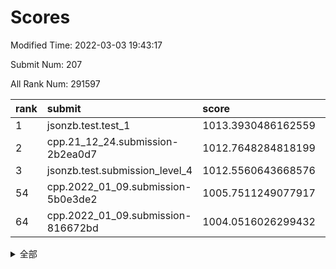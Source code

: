 # Scores

Modified Time: 2022-03-03 19:43:17

Submit Num: 207

All Rank Num: 291597

| rank |               submit               |       score        |       sigma        | pk_num |
| :--- | :--------------------------------- | :----------------- | :----------------- | :----- |
| 1    | jsonzb.test.test_1                 | 1013.3930486162559 | 0.8124496270274224 | 5638   |
| 2    | cpp.21_12_24.submission-2b2ea0d7   | 1012.7648284818199 | 0.7685129619820626 | 5634   |
| 3    | jsonzb.test.submission_level_4     | 1012.5560643668576 | 0.7962211549413285 | 5635   |
| 54   | cpp.2022_01_09.submission-5b0e3de2 | 1005.7511249077917 | 0.7252348825039274 | 5637   |
| 64   | cpp.2022_01_09.submission-816672bd | 1004.0516026299432 | 0.7272633576246846 | 5633   |


<details>
<summary>全部</summary>

| rank |                 submit                 |       score        |       sigma        | pk_num |
| :--- | :------------------------------------- | :----------------- | :----------------- | :----- |
| 1    | jsonzb.test.test_1                     | 1013.3930486162559 | 0.8124496270274224 | 5638   |
| 2    | cpp.21_12_24.submission-2b2ea0d7       | 1012.7648284818199 | 0.7685129619820626 | 5634   |
| 3    | jsonzb.test.submission_level_4         | 1012.5560643668576 | 0.7962211549413285 | 5635   |
| 4    | gobigger.level_3.submission_level_3_42 | 1011.9654420125878 | 0.771669341535976  | 5633   |
| 5    | gobigger.level_3.submission_level_3_43 | 1011.5377126635786 | 0.7841237052709639 | 5638   |
| 6    | gobigger.level_3.submission_level_3_26 | 1011.3592288139336 | 0.7702806138978738 | 5635   |
| 7    | gobigger.level_3.submission_level_3_19 | 1010.8355649396178 | 0.7492825041696644 | 5638   |
| 8    | gobigger.level_3.submission_level_3_10 | 1010.8091241645005 | 0.7599724750795291 | 5634   |
| 9    | gobigger.level_3.submission_level_3_4  | 1010.7830225418589 | 0.7471400928015153 | 5630   |
| 10   | gobigger.level_3.submission_level_3_39 | 1010.7690758186199 | 0.7487017931205283 | 5638   |
| 11   | gobigger.level_3.submission_level_3_14 | 1010.73386325094   | 0.7731796568106288 | 5639   |
| 12   | gobigger.level_3.submission_level_3_3  | 1010.7239150286952 | 0.748737928762745  | 5635   |
| 13   | gobigger.level_3.submission_level_3_7  | 1010.7140492910297 | 0.7789072496911258 | 5634   |
| 14   | gobigger.level_3.submission_level_3_29 | 1010.7098604884729 | 0.7620527076116512 | 5634   |
| 15   | gobigger.level_3.submission_level_3_11 | 1010.6917054780192 | 0.766030509945709  | 5631   |
| 16   | gobigger.level_3.submission_level_3_33 | 1010.637456944991  | 0.7641320605601544 | 5639   |
| 17   | gobigger.level_3.submission_level_3_36 | 1010.63400397852   | 0.7773510140796012 | 5639   |
| 18   | gobigger.level_3.submission_level_3_13 | 1010.6244486034326 | 0.7677480134055598 | 5627   |
| 19   | gobigger.level_3.submission_level_3_0  | 1010.6059617061997 | 0.7769335341076257 | 5633   |
| 20   | gobigger.level_3.submission_level_3_6  | 1010.6036383436726 | 0.747899040342199  | 5636   |
| 21   | gobigger.level_3.submission_level_3_35 | 1010.5890991108745 | 0.782441663102745  | 5632   |
| 22   | gobigger.level_3.submission_level_3_47 | 1010.3055759078225 | 0.7511073952875157 | 5638   |
| 23   | gobigger.level_3.submission_level_3_49 | 1010.2835659675101 | 0.7571484132304067 | 5635   |
| 24   | gobigger.level_3.submission_level_3_16 | 1010.2637645779819 | 0.7502093054976624 | 5633   |
| 25   | gobigger.level_3.submission_level_3_44 | 1010.2159391439804 | 0.7697489045958905 | 5638   |
| 26   | gobigger.level_3.submission_level_3_15 | 1010.1933806455336 | 0.7579724378702813 | 5631   |
| 27   | gobigger.level_3.submission_level_3_5  | 1010.1747170519607 | 0.7612888150013726 | 5636   |
| 28   | gobigger.level_3.submission_level_3_38 | 1010.1434849961386 | 0.7533926682268915 | 5639   |
| 29   | gobigger.level_3.submission_level_3_25 | 1010.133678929523  | 0.760408442901849  | 5637   |
| 30   | gobigger.level_3.submission_level_3_20 | 1010.1334346144527 | 0.7788884692144449 | 5639   |
| 31   | gobigger.level_3.submission_level_3_32 | 1010.1114995808147 | 0.7651040103194795 | 5638   |
| 32   | gobigger.level_3.submission_level_3_30 | 1010.1031184835047 | 0.7531594823573197 | 5635   |
| 33   | gobigger.level_3.submission_level_3_22 | 1010.0632366355736 | 0.7529828925771963 | 5635   |
| 34   | gobigger.level_3.submission_level_3_23 | 1010.0087244192109 | 0.7599853643340163 | 5630   |
| 35   | gobigger.level_3.submission_level_3_34 | 1009.9777946931424 | 0.7490646178881682 | 5638   |
| 36   | gobigger.level_3.submission_level_3_31 | 1009.9546222055072 | 0.7424284154070077 | 5633   |
| 37   | gobigger.level_3.submission_level_3_45 | 1009.8888043924987 | 0.7563074458000513 | 5636   |
| 38   | gobigger.level_3.submission_level_3_1  | 1009.8811957825877 | 0.7748887366522884 | 5631   |
| 39   | gobigger.level_3.submission_level_3_40 | 1009.8069898926757 | 0.7814462371877043 | 5638   |
| 40   | gobigger.level_3.submission_level_3_27 | 1009.806966763446  | 0.7486403146334827 | 5631   |
| 41   | gobigger.level_3.submission_level_3_8  | 1009.5781810191332 | 0.7703776988046462 | 5630   |
| 42   | gobigger.level_3.submission_level_3_17 | 1009.4883169679175 | 0.7612950644414468 | 5638   |
| 43   | gobigger.level_3.submission_level_3_2  | 1009.405693588535  | 0.7769817340617293 | 5634   |
| 44   | gobigger.level_3.submission_level_3_48 | 1009.3918795329222 | 0.755403638908644  | 5636   |
| 45   | gobigger.level_3.submission_level_3_12 | 1009.3535964174557 | 0.7467118354370604 | 5632   |
| 46   | gobigger.level_3.submission_level_3_28 | 1009.1931572966321 | 0.7596913303059122 | 5636   |
| 47   | gobigger.level_3.submission_level_3_46 | 1009.0753298475756 | 0.7615052988942624 | 5639   |
| 48   | gobigger.level_3.submission_level_3_9  | 1009.0444938269029 | 0.7625615037415346 | 5634   |
| 49   | gobigger.level_3.submission_level_3_41 | 1009.0059549002758 | 0.7609462588549273 | 5631   |
| 50   | gobigger.level_3.submission_level_3_21 | 1008.9843219219105 | 0.7529126993784377 | 5633   |
| 51   | gobigger.level_3.submission_level_3_37 | 1008.8818848237391 | 0.7514477869499495 | 5635   |
| 52   | gobigger.level_3.submission_level_3_18 | 1008.8005145919592 | 0.7472678708242311 | 5635   |
| 53   | gobigger.level_3.submission_level_3_24 | 1007.9394961156723 | 0.7345342251252786 | 5632   |
| 54   | cpp.2022_01_09.submission-5b0e3de2     | 1005.7511249077917 | 0.7252348825039274 | 5637   |
| 55   | gobigger.level_1.submission_level_1_21 | 1004.8989577856045 | 0.7202432276959952 | 5638   |
| 56   | gobigger.level_1.submission_level_1_49 | 1004.8286481869891 | 0.7311597576858703 | 5636   |
| 57   | gobigger.level_1.submission_level_1_6  | 1004.7198500714155 | 0.7293486567115295 | 5639   |
| 58   | gobigger.level_1.submission_level_1_31 | 1004.6931519703703 | 0.7372495176789272 | 5640   |
| 59   | gobigger.level_1.submission_level_1_4  | 1004.6132616985327 | 0.7101699279772747 | 5635   |
| 60   | gobigger.level_1.submission_level_1_12 | 1004.4525810922122 | 0.7272653027882994 | 5633   |
| 61   | gobigger.level_1.submission_level_1_26 | 1004.131734012335  | 0.7196923817882528 | 5638   |
| 62   | gobigger.level_1.submission_level_1_3  | 1004.1137824511867 | 0.7121810026208595 | 5637   |
| 63   | gobigger.level_1.submission_level_1_24 | 1004.0772147816436 | 0.715913687404766  | 5637   |
| 64   | cpp.2022_01_09.submission-816672bd     | 1004.0516026299432 | 0.7272633576246846 | 5633   |
| 65   | gobigger.level_1.submission_level_1_13 | 1003.9234368274844 | 0.7204837098617263 | 5637   |
| 66   | gobigger.level_1.submission_level_1_16 | 1003.8958070461046 | 0.7271697481428535 | 5636   |
| 67   | gobigger.level_1.submission_level_1_11 | 1003.8690747817478 | 0.7275588472054799 | 5636   |
| 68   | gobigger.level_1.submission_level_1_41 | 1003.8221508377219 | 0.7193399223877017 | 5634   |
| 69   | gobigger.level_1.submission_level_1_28 | 1003.7430225894735 | 0.719932727773063  | 5634   |
| 70   | gobigger.level_1.submission_level_1_20 | 1003.6897485370964 | 0.7162302517099828 | 5631   |
| 71   | gobigger.level_1.submission_level_1_7  | 1003.6477979816101 | 0.7191064166972737 | 5633   |
| 72   | gobigger.level_1.submission_level_1_40 | 1003.629412716796  | 0.7211456744618071 | 5638   |
| 73   | gobigger.level_1.submission_level_1_44 | 1003.5388092804509 | 0.7311565137281526 | 5634   |
| 74   | gobigger.level_1.submission_level_1_25 | 1003.4968762422371 | 0.7150295996063212 | 5632   |
| 75   | gobigger.level_1.submission_level_1_23 | 1003.4395935930908 | 0.7139787836821069 | 5632   |
| 76   | gobigger.level_1.submission_level_1_8  | 1003.4133422872832 | 0.7163495365278373 | 5630   |
| 77   | gobigger.level_1.submission_level_1_38 | 1003.3859894175414 | 0.7140000594969754 | 5634   |
| 78   | gobigger.level_1.submission_level_1_34 | 1003.3530529040556 | 0.715663926861208  | 5634   |
| 79   | gobigger.level_1.submission_level_1_18 | 1003.3409262668599 | 0.7234353915058519 | 5634   |
| 80   | gobigger.level_1.submission_level_1_47 | 1003.3070796833938 | 0.7288175283605925 | 5635   |
| 81   | gobigger.level_1.submission_level_1_17 | 1003.2258633703743 | 0.7211808813196546 | 5638   |
| 82   | gobigger.level_1.submission_level_1_39 | 1003.1858186249715 | 0.7243824189821724 | 5640   |
| 83   | gobigger.level_1.submission_level_1_36 | 1003.131983486715  | 0.7302958091140467 | 5634   |
| 84   | gobigger.level_1.submission_level_1_42 | 1003.1120697874896 | 0.7156626484489994 | 5634   |
| 85   | gobigger.level_1.submission_level_1_48 | 1003.1103069979886 | 0.7091097852891604 | 5640   |
| 86   | gobigger.level_1.submission_level_1_0  | 1003.0247387291666 | 0.7301344524861342 | 5632   |
| 87   | gobigger.level_1.submission_level_1_30 | 1003.0021157558382 | 0.7138277017886522 | 5635   |
| 88   | gobigger.level_1.submission_level_1_35 | 1002.9460681118913 | 0.7101922988427515 | 5634   |
| 89   | gobigger.level_1.submission_level_1_45 | 1002.880091605538  | 0.7172698449302204 | 5632   |
| 90   | gobigger.level_1.submission_level_1_27 | 1002.8257111969344 | 0.7189040810242613 | 5635   |
| 91   | gobigger.level_1.submission_level_1_1  | 1002.812690734621  | 0.7174407702507993 | 5632   |
| 92   | gobigger.level_1.submission_level_1_33 | 1002.7065808023149 | 0.7235060233733909 | 5637   |
| 93   | gobigger.level_1.submission_level_1_22 | 1002.6693855444381 | 0.7119541741002343 | 5630   |
| 94   | gobigger.level_1.submission_level_1_14 | 1002.4808838455754 | 0.7241214510589382 | 5630   |
| 95   | gobigger.level_1.submission_level_1_19 | 1002.4699386134034 | 0.7362476974241959 | 5633   |
| 96   | gobigger.level_1.submission_level_1_2  | 1002.4449038784531 | 0.7128807633604517 | 5635   |
| 97   | gobigger.level_1.submission_level_1_32 | 1002.3864644789346 | 0.7083222529262508 | 5626   |
| 98   | gobigger.level_1.submission_level_1_37 | 1002.3811057905593 | 0.7215638828769961 | 5638   |
| 99   | gobigger.level_1.submission_level_1_9  | 1002.3509025704578 | 0.7075131083555894 | 5632   |
| 100  | gobigger.level_1.submission_level_1_15 | 1002.2013428346368 | 0.7097553036613969 | 5635   |
| 101  | gobigger.level_1.submission_level_1_5  | 1002.1945680418955 | 0.7090196274548616 | 5632   |
| 102  | gobigger.level_1.submission_level_1_46 | 1002.1204023668193 | 0.7098241406677033 | 5635   |
| 103  | gobigger.level_1.submission_level_1_10 | 1002.0747713457033 | 0.7212067010246527 | 5634   |
| 104  | gobigger.level_1.submission_level_1_43 | 1001.8983561096459 | 0.7136943761308615 | 5635   |
| 105  | gobigger.level_1.submission_level_1_29 | 1001.7345220005602 | 0.7156572744692516 | 5638   |
| 106  | gobigger.random.submission_random_43   | 997.8914733298244  | 0.705029318400696  | 5636   |
| 107  | gobigger.random.submission_random_9    | 997.179373201885   | 0.7153473741350884 | 5635   |
| 108  | gobigger.random.submission_random_17   | 997.1320288719099  | 0.7136281070231355 | 5633   |
| 109  | gobigger.random.submission_random_26   | 996.9647617759799  | 0.6926550597777769 | 5634   |
| 110  | gobigger.random.submission_random_35   | 996.9279649907401  | 0.7142016892065619 | 5635   |
| 111  | gobigger.random.submission_random_27   | 996.9087962192881  | 0.7081193221560947 | 5638   |
| 112  | gobigger.random.submission_random_28   | 996.8882807074548  | 0.7210777550998237 | 5633   |
| 113  | gobigger.random.submission_random_48   | 996.7991500308715  | 0.705576604489682  | 5633   |
| 114  | gobigger.random.submission_random_19   | 996.7263646540413  | 0.717848469148203  | 5635   |
| 115  | gobigger.random.submission_random_5    | 996.6325433440444  | 0.7207096336046207 | 5636   |
| 116  | gobigger.random.submission_random_37   | 996.4922473243693  | 0.7045721480837652 | 5639   |
| 117  | gobigger.random.submission_random_38   | 996.4915134564837  | 0.7138399348651135 | 5636   |
| 118  | gobigger.random.submission_random_32   | 996.4298580020203  | 0.7168943958178899 | 5635   |
| 119  | gobigger.random.submission_random_40   | 996.2953279920571  | 0.7111963998794941 | 5636   |
| 120  | gobigger.random.submission_random_13   | 996.2928911393932  | 0.7180775722551652 | 5639   |
| 121  | gobigger.random.submission_random_14   | 996.2188977051169  | 0.7049315992686196 | 5630   |
| 122  | gobigger.random.submission_random_8    | 996.0301210102572  | 0.7101719131009517 | 5638   |
| 123  | gobigger.random.submission_random_41   | 996.0187144072933  | 0.7232623674671217 | 5636   |
| 124  | gobigger.random.submission_random_3    | 995.966555187839   | 0.6985643795600085 | 5629   |
| 125  | gobigger.random.submission_random_30   | 995.914650812937   | 0.7186460417917118 | 5633   |
| 126  | gobigger.random.submission_random_12   | 995.8918383081732  | 0.6983974605897864 | 5637   |
| 127  | gobigger.random.submission_random_36   | 995.8862246692858  | 0.7234512054511655 | 5642   |
| 128  | gobigger.random.submission_random_31   | 995.8725360986892  | 0.7033649621069265 | 5635   |
| 129  | gobigger.random.submission_random_49   | 995.8041660203609  | 0.7212646243242632 | 5634   |
| 130  | gobigger.random.submission_random_10   | 995.7782093518482  | 0.7045023554320013 | 5634   |
| 131  | gobigger.random.submission_random_22   | 995.751240690911   | 0.7307700798373281 | 5632   |
| 132  | gobigger.random.submission_random_1    | 995.6982577182731  | 0.7146668635608348 | 5634   |
| 133  | gobigger.random.submission_random_7    | 995.6888244085837  | 0.7187330484159415 | 5636   |
| 134  | gobigger.random.submission_random_6    | 995.6720202995227  | 0.7118694352245627 | 5637   |
| 135  | gobigger.random.submission_random_4    | 995.6534705226177  | 0.7177257037169371 | 5635   |
| 136  | gobigger.random.submission_random_18   | 995.542107974089   | 0.7212599413615514 | 5631   |
| 137  | gobigger.random.submission_random_33   | 995.5236976200266  | 0.6981564167672986 | 5634   |
| 138  | gobigger.random.submission_random_44   | 995.4966184795535  | 0.7156759179959697 | 5636   |
| 139  | gobigger.random.submission_random_15   | 995.4589159780255  | 0.7045174349980974 | 5634   |
| 140  | gobigger.random.submission_random_20   | 995.4136191074165  | 0.7191790246177081 | 5634   |
| 141  | gobigger.random.submission_random_0    | 995.4120861884007  | 0.7123345650401464 | 5638   |
| 142  | gobigger.random.submission_random_21   | 995.3626092277502  | 0.7102878583155642 | 5638   |
| 143  | gobigger.random.submission_random_2    | 995.3156797520085  | 0.7177833732521184 | 5641   |
| 144  | gobigger.random.submission_random_46   | 995.3072893969861  | 0.7061567730882754 | 5631   |
| 145  | gobigger.random.submission_random_47   | 995.2961504016921  | 0.7139192145618354 | 5633   |
| 146  | gobigger.random.submission_random_16   | 995.2774842890574  | 0.7118399103071965 | 5634   |
| 147  | gobigger.random.submission_random_25   | 995.2615699058266  | 0.7146847231228918 | 5640   |
| 148  | gobigger.random.submission_random_11   | 995.2512823729433  | 0.7096377851768934 | 5632   |
| 149  | gobigger.random.submission_random_45   | 995.2368611587315  | 0.7315470775808539 | 5636   |
| 150  | gobigger.random.submission_random_42   | 995.197120220924   | 0.7249987287621719 | 5634   |
| 151  | gobigger.random.submission_random_39   | 995.1400887207976  | 0.7266491876227822 | 5632   |
| 152  | gobigger.level_2.submission_level_2_45 | 994.9798537851849  | 0.7163910228364543 | 5635   |
| 153  | gobigger.random.submission_random_23   | 994.9390884925253  | 0.7005167340582944 | 5632   |
| 154  | gobigger.random.submission_random_24   | 994.9277261298743  | 0.7279898192082529 | 5635   |
| 155  | gobigger.random.submission_random_34   | 994.9237272010628  | 0.7176264749770734 | 5634   |
| 156  | gobigger.random.submission_random_29   | 994.5872071239875  | 0.7130688093268402 | 5633   |
| 157  | gobigger.level_2.submission_level_2_28 | 993.9623160509607  | 0.736238146011783  | 5636   |
| 158  | gobigger.level_2.submission_level_2_15 | 993.7902595974541  | 0.7306507532799936 | 5631   |
| 159  | gobigger.level_2.submission_level_2_19 | 993.4986257093793  | 0.7252321064958744 | 5641   |
| 160  | gobigger.level_2.submission_level_2_31 | 993.2879967371302  | 0.7367211023743512 | 5635   |
| 161  | gobigger.level_2.submission_level_2_37 | 993.2233845144652  | 0.7420232828141536 | 5637   |
| 162  | gobigger.level_2.submission_level_2_0  | 993.1079828350252  | 0.742484369878629  | 5637   |
| 163  | gobigger.level_2.submission_level_2_17 | 993.0524381172366  | 0.7375982720206831 | 5633   |
| 164  | gobigger.level_2.submission_level_2_18 | 993.003805218642   | 0.7296202017299345 | 5631   |
| 165  | gobigger.level_2.submission_level_2_38 | 992.9272714202307  | 0.7305581062460772 | 5629   |
| 166  | gobigger.level_2.submission_level_2_26 | 992.8833821124957  | 0.7532796056410936 | 5634   |
| 167  | gobigger.level_2.submission_level_2_24 | 992.7592197539591  | 0.7318874310242383 | 5637   |
| 168  | gobigger.level_2.submission_level_2_11 | 992.7385774791336  | 0.7344121622289437 | 5637   |
| 169  | gobigger.level_2.submission_level_2_12 | 992.6241397494272  | 0.7258619788786169 | 5633   |
| 170  | gobigger.level_2.submission_level_2_29 | 992.5766082545553  | 0.7464771707407485 | 5637   |
| 171  | gobigger.level_2.submission_level_2_2  | 992.466684612377   | 0.7401176538742341 | 5635   |
| 172  | gobigger.level_2.submission_level_2_13 | 992.4442038907614  | 0.760206872060788  | 5630   |
| 173  | gobigger.level_2.submission_level_2_16 | 992.4330018187148  | 0.743811640182803  | 5641   |
| 174  | gobigger.level_2.submission_level_2_27 | 992.4327384749995  | 0.7324744918230851 | 5640   |
| 175  | gobigger.level_2.submission_level_2_3  | 992.2777700249933  | 0.7545843628402322 | 5632   |
| 176  | gobigger.level_2.submission_level_2_25 | 992.210610617548   | 0.7613342956762009 | 5632   |
| 177  | gobigger.level_2.submission_level_2_40 | 992.2083769379985  | 0.7495962278618395 | 5637   |
| 178  | gobigger.level_2.submission_level_2_36 | 992.191655372366   | 0.7334917370449183 | 5637   |
| 179  | gobigger.level_2.submission_level_2_1  | 992.132440911127   | 0.7462420070178422 | 5637   |
| 180  | gobigger.level_2.submission_level_2_49 | 992.04371020646    | 0.7505434292418217 | 5633   |
| 181  | gobigger.level_2.submission_level_2_4  | 991.9821938743679  | 0.7499295016389076 | 5636   |
| 182  | gobigger.level_2.submission_level_2_39 | 991.9574815261749  | 0.7624038854498798 | 5634   |
| 183  | gobigger.level_2.submission_level_2_21 | 991.8626999959779  | 0.7606929382111478 | 5634   |
| 184  | gobigger.level_2.submission_level_2_33 | 991.8376265301117  | 0.7537124360997449 | 5636   |
| 185  | gobigger.level_2.submission_level_2_7  | 991.7787915348287  | 0.7630173344151481 | 5632   |
| 186  | gobigger.level_2.submission_level_2_30 | 991.689103798725   | 0.7438957454723486 | 5632   |
| 187  | gobigger.level_2.submission_level_2_35 | 991.5260396036907  | 0.7573920890912171 | 5636   |
| 188  | gobigger.level_2.submission_level_2_9  | 991.5029468069224  | 0.7579937064678829 | 5626   |
| 189  | gobigger.level_2.submission_level_2_14 | 991.5021019401421  | 0.741895842978909  | 5632   |
| 190  | gobigger.level_2.submission_level_2_22 | 991.4919712789381  | 0.7752921198071268 | 5638   |
| 191  | gobigger.level_2.submission_level_2_5  | 991.4161904353784  | 0.7606502272467228 | 5638   |
| 192  | gobigger.level_2.submission_level_2_41 | 991.4005792420836  | 0.753309571043661  | 5635   |
| 193  | gobigger.level_2.submission_level_2_8  | 991.3808890042727  | 0.746409424053569  | 5631   |
| 194  | gobigger.level_2.submission_level_2_42 | 991.2801468566553  | 0.7772088115572223 | 5632   |
| 195  | gobigger.level_2.submission_level_2_23 | 991.2002315481196  | 0.7456686401832504 | 5630   |
| 196  | gobigger.level_2.submission_level_2_44 | 991.1108080013138  | 0.7510810382480922 | 5631   |
| 197  | gobigger.level_2.submission_level_2_48 | 991.0114375419525  | 0.751404159034077  | 5638   |
| 198  | gobigger.level_2.submission_level_2_20 | 990.8702279421029  | 0.7622249108405972 | 5634   |
| 199  | gobigger.level_2.submission_level_2_43 | 990.8172434224873  | 0.7680777941041912 | 5638   |
| 200  | gobigger.level_2.submission_level_2_32 | 990.7870730862272  | 0.7563916758321214 | 5635   |
| 201  | gobigger.level_2.submission_level_2_46 | 990.7509408420957  | 0.7579333236115159 | 5634   |
| 202  | gobigger.level_2.submission_level_2_34 | 990.6197200730855  | 0.7769341285081686 | 5634   |
| 203  | gobigger.level_2.submission_level_2_6  | 989.958886543682   | 0.7554799259010787 | 5627   |
| 204  | gobigger.level_2.submission_level_2_47 | 989.9089267153773  | 0.7721941365609993 | 5641   |
| 205  | gobigger.level_2.submission_level_2_10 | 989.8253699274358  | 0.7826370670165279 | 5634   |
| 206  | gobigger.none.submission_none_0        | 978.734385031341   | 1.1830126462437869 | 5635   |
| 207  | gobigger.none.submission_none_1        | 976.3574122816312  | 1.5140712166518773 | 5633   |

</details>